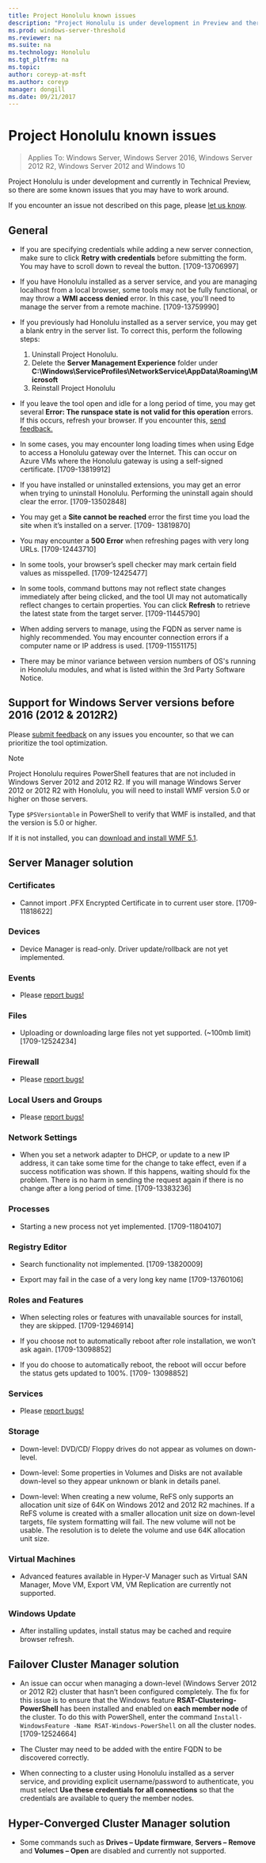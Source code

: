 ```yaml
---
title: Project Honolulu known issues
description: "Project Honolulu is under development in Preview and there are some known issues that may have to be worked around"
ms.prod: windows-server-threshold
ms.reviewer: na
ms.suite: na
ms.technology: Honolulu
ms.tgt_pltfrm: na
ms.topic:
author: coreyp-at-msft
ms.author: coreyp
manager: dongill
ms.date: 09/21/2017
---
```


# Project Honolulu known issues

>Applies To: Windows Server, Windows Server 2016, Windows Server 2012 R2, Windows Server 2012 and Windows 10

Project Honolulu is under development and currently in Technical Preview, so there are some known issues that you may have to work around.

If you encounter an issue not described on this page, please [let us know](http://aka.ms/honolulufeedback).

## General

- If you are specifying credentials while adding a new server connection, make sure to click **Retry with credentials** before submitting the form. You may have to scroll down to reveal the button. [1709-13706997]

- If you have Honolulu installed as a server service, and you are managing localhost from a local browser, some tools may not be fully functional, or may throw a **WMI access denied** error. In this case, you'll need to manage the server from a remote machine. [1709-13759990]

- If you previously had Honolulu installed as a server service, you may get a blank entry in the server list. To correct this, perform the following steps:

  1. Uninstall Project Honolulu.
  2. Delete the **Server Management Experience** folder under **C:\Windows\ServiceProfiles\NetworkService\AppData\Roaming\Microsoft**
  3. Reinstall Project Honolulu

- If you leave the tool open and idle for a long period of time, you may get several **Error: The runspace state is not valid for this operation** errors. If this occurs, refresh your browser. If you encounter this, [send feedback.](http://aka.ms/honolulufeedback)

- In some cases, you may encounter long loading times when using Edge to access a Honolulu gateway over the Internet. This can occur on Azure VMs where the Honolulu gateway is using a self-signed certificate. [1709-13819912]

- If you have installed or uninstalled extensions, you may get an error when trying to uninstall Honolulu. Performing the uninstall again should clear the error. [1709-13502848]

- You may get a **Site cannot be reached** error the first time you load the site when it’s installed on a server. [1709- 13819870]

- You may encounter a **500 Error** when refreshing pages with very long URLs. [1709-12443710]

- In some tools, your browser’s spell checker may mark certain field values as misspelled. [1709-12425477]

- In some tools, command buttons may not reflect state changes immediately after being clicked, and the tool UI may not automatically reflect changes to certain properties. You can click **Refresh** to retrieve the latest state from the target server. [1709-11445790]

- When adding servers to manage, using the FQDN as server name is highly recommended. You may encounter connection errors if a computer name or IP address is used. [1709-11551175]

- There may be minor variance between version numbers of OS's running in Honolulu modules, and what is listed within the 3rd Party Software Notice.

## Support for Windows Server versions before 2016 (2012 & 2012R2)

Please [submit feedback](http://aka.ms/honolulufeedback) on any issues you encounter, so that we can prioritize the tool optimization.

> [!NOTE]
> Project Honolulu requires PowerShell features that are not included in Windows Server 2012 and 2012 R2. If you will manage Windows Server 2012 or 2012 R2 with Honolulu, you will need to install WMF version 5.0 or higher on those servers. 

Type `$PSVersiontable` in PowerShell to verify that WMF is installed,
and that the version is 5.0 or higher. 

If it is not installed, you can [download and install WMF 5.1](https://www.microsoft.com/en-us/download/details.aspx?id=54616).

## Server Manager solution

### Certificates

* Cannot import .PFX Encrypted Certificate in to current user store. [1709-11818622]

### Devices

* Device Manager is read-only. Driver update/rollback are not yet implemented.

### Events

* Please [report bugs!](http://aka.ms/honolulufeedback)

### Files

* Uploading or downloading large files not yet supported. (\~100mb limit) [1709-12524234]

### Firewall

* Please [report bugs!](http://aka.ms/honolulufeedback)

### Local Users and Groups

* Please [report bugs!](http://aka.ms/honolulufeedback)

### Network Settings

* When you set a network adapter to DHCP, or update to a new IP address, it can take some time for the change to take effect, even if a success notification was shown. If this happens, waiting should fix the problem. There is no harm in sending the request again if there is no change after a long period of time. [1709-13383236]

### Processes

* Starting a new process not yet implemented. [1709-11804107]

### Registry Editor

* Search functionality not implemented. [1709-13820009]

* Export may fail in the case of a very long key name [1709-13760106]

### Roles and Features

* When selecting roles or features with unavailable sources for install, they are skipped. [1709-12946914]

* If you choose not to automatically reboot after role installation, we won’t ask again. [1709-13098852]

* If you do choose to automatically reboot, the reboot will occur before the status gets updated to 100%. [1709- 13098852]

### Services

* Please [report bugs!](http://aka.ms/honolulufeedback)

### Storage

* Down-level: DVD/CD/ Floppy drives do not appear as volumes on down-level.

* Down-level: Some properties in Volumes and Disks are not available down-level so they appear unknown or blank in details panel.

* Down-level: When creating a new volume, ReFS only supports an allocation unit size of 64K on Windows 2012 and 2012 R2 machines. If a ReFS volume is created with a smaller allocation unit size on down-level targets, file system formatting will fail. The new volume will not be usable. The resolution is to delete the volume and use 64K allocation unit size.

### Virtual Machines

* Advanced features available in Hyper-V Manager such as Virtual SAN Manager, Move VM, Export VM, VM Replication are currently not supported.

### Windows Update

* After installing updates, install status may be cached and require browser refresh.

## Failover Cluster Manager solution

* An issue can occur when managing a down-level (Windows Server 2012 or 2012 R2) cluster that hasn’t been configured completely. The fix for this issue is to ensure that the Windows feature **RSAT-Clustering-PowerShell** has been installed and enabled on **each member node** of the cluster. To do this with PowerShell, enter the command `Install-WindowsFeature -Name RSAT-Windows-PowerShell` on all the cluster nodes. [1709-12524664]

* The Cluster may need to be added with the entire FQDN to be discovered correctly.

* When connecting to a cluster using Honolulu installed as a server service, and providing explicit username/password to authenticate, you must select **Use these credentials for all connections** so that the credentials are available to query the member nodes.

## Hyper-Converged Cluster Manager solution

* Some commands such as **Drives – Update firmware**, **Servers – Remove** and **Volumes – Open** are disabled and currently not supported.